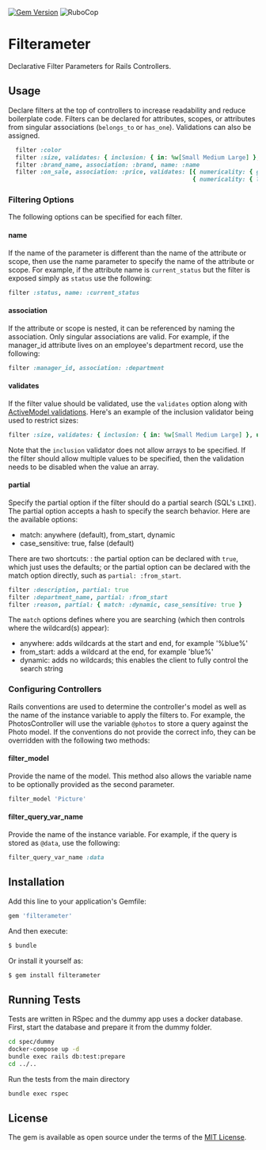 [![Gem Version](https://badge.fury.io/rb/filterameter.svg)](https://badge.fury.io/rb/filterameter)
![RuboCop](https://github.com/RockSolt/filterameter/workflows/RuboCop/badge.svg)

# Filterameter
Declarative Filter Parameters for Rails Controllers.

## Usage
Declare filters at the top of controllers to increase readability and reduce boilerplate code. Filters can be declared for attributes, scopes, or attributes from singular associations (`belongs_to` or `has_one`). Validations can also be assigned.

```ruby
  filter :color
  filter :size, validates: { inclusion: { in: %w[Small Medium Large] }, unless: -> { size.is_a? Array } }
  filter :brand_name, association: :brand, name: :name
  filter :on_sale, association: :price, validates: [{ numericality: { greater_than: 0 } },
                                                    { numericality: { less_than: 100 } }]
```

### Filtering Options

The following options can be specified for each filter.

#### name
If the name of the parameter is different than the name of the attribute or scope, then use the name parameter to specify the name of the attribute or scope. For example, if the attribute name is `current_status` but the filter is exposed simply as `status` use the following:

```ruby
filter :status, name: :current_status
```

#### association
If the attribute or scope is nested, it can be referenced by naming the association. Only singular associations are valid. For example, if the manager_id attribute lives on an employee's department record, use the following:

```ruby
filter :manager_id, association: :department
```

#### validates
If the filter value should be validated, use the `validates` option along with [ActiveModel validations](https://api.rubyonrails.org/classes/ActiveModel/Validations/ClassMethods.html#method-i-validates). Here's an example of the inclusion validator being used to restrict sizes:

```ruby
filter :size, validates: { inclusion: { in: %w[Small Medium Large] }, unless: -> { size.is_a? Array } }
```

Note that the `inclusion` validator does not allow arrays to be specified. If the filter should allow multiple values to be specified, then the validation needs to be disabled when the value an array.

#### partial
Specify the partial option if the filter should do a partial search (SQL's `LIKE`). The partial option accepts a hash to specify the search behavior. Here are the available options:
- match: anywhere (default), from_start, dynamic
- case_sensitive: true, false (default)

There are two shortcuts: : the partial option can be declared with `true`, which just uses the defaults; or the partial option can be declared with the match option directly, such as `partial: :from_start`.

```ruby
filter :description, partial: true
filter :department_name, partial: :from_start
filter :reason, partial: { match: :dynamic, case_sensitive: true } 
```

The `match` options defines where you are searching (which then controls where the wildcard(s) appear):
- anywhere: adds wildcards at the start and end, for example '%blue%'
- from_start: adds a wildcard at the end, for example 'blue%'
- dynamic: adds no wildcards; this enables the client to fully control the search string

### Configuring Controllers

Rails conventions are used to determine the controller's model as well as the name of the instance variable to apply the filters to. For example, the PhotosController will use the variable `@photos` to store a query against the Photo model. If the conventions do not provide the correct info, they can be overridden with the following two methods:

#### filter_model
Provide the name of the model. This method also allows the variable name to be optionally provided as the second parameter.

```ruby
filter_model 'Picture'
```

#### filter_query_var_name
Provide the name of the instance variable. For example, if the query is stored as `@data`, use the following:

```ruby
filter_query_var_name :data
```

## Installation
Add this line to your application's Gemfile:

```ruby
gem 'filterameter'
```

And then execute:
```bash
$ bundle
```

Or install it yourself as:
```bash
$ gem install filterameter
```


## Running Tests

Tests are written in RSpec and the dummy app uses a docker database. First, start the database and prepare it from the dummy folder.

```bash
cd spec/dummy
docker-compose up -d
bundle exec rails db:test:prepare
cd ../..
```

Run the tests from the main directory

```bash
bundle exec rspec
```

## License
The gem is available as open source under the terms of the [MIT License](https://opensource.org/licenses/MIT).
